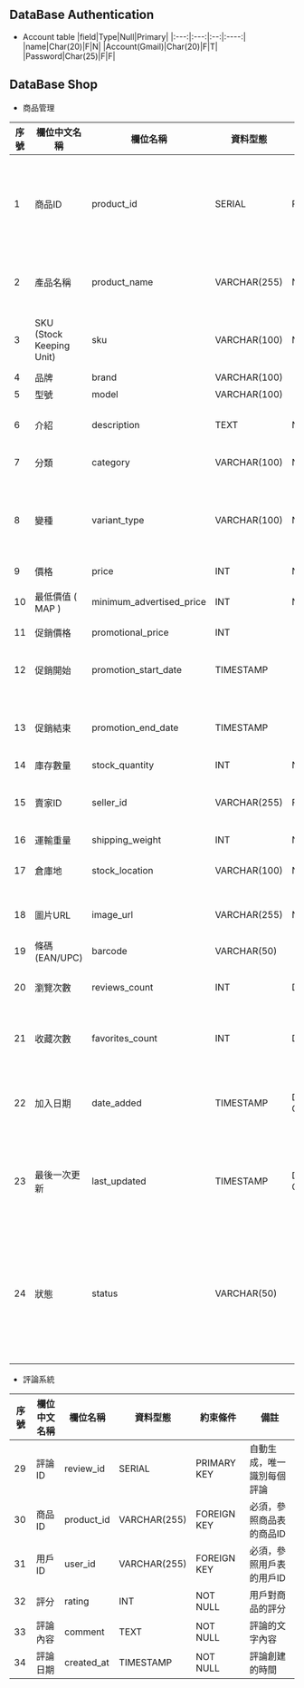 
## DataBase Authentication
* Account table
  |field|Type|Null|Primary|
  |:---:|:---:|:--:|:----:|
  |name|Char(20)|F|N|
  |Account(Gmail)|Char(20)|F|T|
  |Password|Char(25)|F|F|

## DataBase Shop
* 商品管理

| 序號 | 欄位中文名稱      | 欄位名稱             | 資料型態      | 約束條件              | 備註                                 |
|------|-------------------|----------------------|---------------|-----------------------|--------------------------------------|
| 1    | 商品ID            | product_id           | SERIAL        | PRIMARY KEY           | 自動生成，唯一識別每個商品             |
| 2    | 產品名稱          | product_name         | VARCHAR(255)  | NOT NULL              | 商品名稱必須填寫                      |
| 3    | SKU (Stock Keeping Unit) | sku                | VARCHAR(100)  | NOT NULL              | 唯一庫存單位代碼                      |
| 4    | 品牌              | brand                | VARCHAR(100)  |                       |                                      |
| 5    | 型號              | model                | VARCHAR(100)  |                       |                                      |
| 6    | 介紹              | description          | TEXT          | NOT NULL              | 商品詳細描述                          |
| 7    | 分類              | category             | VARCHAR(100)  | NOT NULL              | 商品類別                              |
| 8    | 變種              | variant_type         | VARCHAR(100)  | NOT NULL              | 例如顏色、大小等選項                    |
| 9    | 價格              | price                | INT           | NOT NULL              |                                      |
| 10   | 最低價值 ( MAP )  | minimum_advertised_price | INT           | NOT NULL              | 最低廣告價格                          |
| 11   | 促銷價格          | promotional_price    | INT           |                       |                                      |
| 12   | 促銷開始          | promotion_start_date | TIMESTAMP     |                       | 促銷價格開始時間                      |
| 13   | 促銷結束          | promotion_end_date   | TIMESTAMP     |                       | 促銷價格結束時間                      |
| 14   | 庫存數量          | stock_quantity       | INT           | NOT NULL              |                                      |
| 15   | 賣家ID           | seller_id            | VARCHAR(255)  | FOREIGN KEY           | 關聯至賣家資料表                      |
| 16   | 運輸重量          | shipping_weight      | INT           | NOT NULL              |                                      |
| 17   | 倉庫地            | stock_location       | VARCHAR(100)  | NOT NULL              | 商品庫存位置                          |
| 18   | 圖片URL          | image_url            | VARCHAR(255)  | NOT NULL              | 商品圖片路徑                          |
| 19   | 條碼 (EAN/UPC)   | barcode              | VARCHAR(50)   |                       |                                      |
| 20   | 瀏覽次數         | reviews_count        | INT           | DEFAULT 0             | 商品評論次數                          |
| 21   | 收藏次數         | favorites_count      | INT           | DEFAULT 0             | 商品被收藏次數                        |
| 22   | 加入日期          | date_added           | TIMESTAMP     | DEFAULT CURRENT_TIMESTAMP | 商品加入平台的時間                   |
| 23   | 最後一次更新      | last_updated         | TIMESTAMP     | DEFAULT CURRENT_TIMESTAMP | 商品資訊最後更新的時間               |
| 24   | 狀態              | status               | VARCHAR(50)   |                       | 商品銷售狀態，例如「在售」、「缺貨」等 |

* 評論系統

| 序號 | 欄位中文名稱 | 欄位名稱    | 資料型態   | 約束條件      | 備註         |
|------|-------------|------------|------------|---------------|--------------|
| 29   | 評論ID       | review_id   | SERIAL     | PRIMARY KEY   | 自動生成，唯一識別每個評論 |
| 30   | 商品ID       | product_id  | VARCHAR(255) | FOREIGN KEY | 必須，參照商品表的商品ID  |
| 31   | 用戶ID       | user_id     | VARCHAR(255) | FOREIGN KEY | 必須，參照用戶表的用戶ID  |
| 32   | 評分         | rating      | INT        | NOT NULL     | 用戶對商品的評分       |
| 33   | 評論內容     | comment     | TEXT       | NOT NULL     | 評論的文字內容       |
| 34   | 評論日期     | created_at  | TIMESTAMP  | NOT NULL     | 評論創建的時間       |
